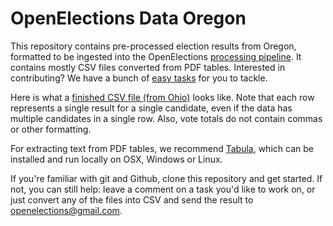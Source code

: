 # OpenElections Data Oregon

This repository contains pre-processed election results from Oregon, formatted to be ingested into the OpenElections [processing pipeline](http://docs.openelections.net/guide/). It contains mostly CSV files converted from PDF tables. Interested in contributing? We have a bunch of [easy tasks](https://github.com/openelections/openelections-data-or/labels/easy%20task) for you to tackle.

Here is what a [finished CSV file (from Ohio)](https://github.com/openelections/openelections-data-oh/blob/master/2000/20001107__oh__general__president.csv) looks like. Note that each row represents a single result for a single candidate, even if the data has multiple candidates in a single row. Also, vote totals do not contain commas or other formatting.

For extracting text from PDF tables, we recommend [Tabula](http://tabula.technology/), which can be installed and run locally on OSX, Windows or Linux.

If you're familiar with git and Github, clone this repository and get started. If not, you can still help: leave a comment on a task you'd like to work on, or just convert any of the files into CSV and send the result to openelections@gmail.com.
